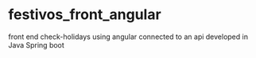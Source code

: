 # festivos_front_angular
front end check-holidays using angular connected to an api developed in Java Spring boot
